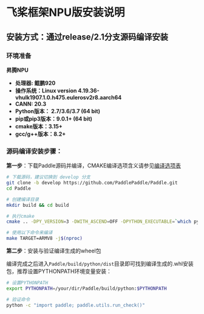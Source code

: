 # 飞桨框架NPU版安装说明


## 安装方式：通过release/2.1分支源码编译安装

### 环境准备

**昇腾NPU**

- **处理器: 鲲鹏920**
- **操作系统：Linux version 4.19.36-vhulk1907.1.0.h475.eulerosv2r8.aarch64**
- **CANN: 20.3**
- **Python版本： 2.7/3.6/3.7 (64 bit)**
- **pip或pip3版本：9.0.1+ (64 bit)**
- **cmake版本：3.15+**
- **gcc/g++版本：8.2+**


### 源码编译安装步骤：


**第一步**：下载Paddle源码并编译，CMAKE编译选项含义请参见[编译选项表](https://www.paddlepaddle.org.cn/documentation/docs/zh/develop/install/Tables.html#Compile)

```bash
# 下载源码，建议切换到 develop 分支
git clone -b develop https://github.com/PaddlePaddle/Paddle.git
cd Paddle

# 创建编译目录
mkdir build && cd build

# 执行cmake
cmake .. -DPY_VERSION=3 -DWITH_ASCEND=OFF -DPYTHON_EXECUTABLE=`which python3`  -DPYTHON_INCLUDE_DIR=`python3 -c "from distutils.sysconfig import get_python_inc; print(get_python_inc())"` -DWITH_ARM=ON -DWITH_ASCEND_CL=ON -DWITH_TESTING=ON -DCMAKE_BUILD_TYPE=Release -DON_INFER=ON -DWITH_XBYAK=OFF

# 使用以下命令来编译
make TARGET=ARMV8 -j$(nproc)
```
**第二步**：安装与验证编译生成的wheel包

编译完成之后进入`Paddle/build/python/dist`目录即可找到编译生成的.whl安装包，推荐设置PYTHONPATH环境变量安装：

```bash
# 设置PYTHONPATH
export PYTHONPATH=/your/dir/Paddle/build/python:$PYTHONPATH

# 验证命令
python -c "import paddle; paddle.utils.run_check()"
```
